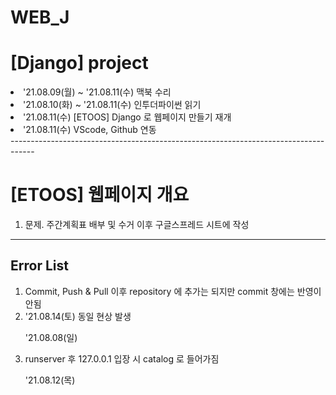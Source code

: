 # WEB_J

<h1> [Django] project </h1>

<li> '21.08.09(월) ~ '21.08.11(수) 맥북 수리 </li>
<li> '21.08.10(화) ~ '21.08.11(수) 인투더파이썬 읽기</li>
<li> '21.08.11(수) [ETOOS] Django 로 웹페이지 만들기 재개</li>
<li> '21.08.11(수) VScode, Github 연동</li>
------------------------------------------------------------------------------------
<h1> [ETOOS] 웹페이지 개요 </h1>
<ol> 
  <li>문제. 주간계획표 배부 및 수거 이후 구글스프레드 시트에 작성</li>
</ol>



------------------------------------------------------------------------------------
<h2> Error List </h2>
<ol> 
  <li>Commit, Push & Pull 이후 repository 에 추가는 되지만 commit 창에는 반영이 안됨</li>
  <li> '21.08.14(토) 동일 현상 발생
  <p>'21.08.08(일)</p>
  <li>runserver 후 127.0.0.1 입장 시 catalog 로 들어가짐</li>
  <p>'21.08.12(목)</p>
  
</ol>


